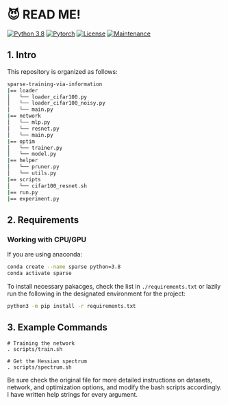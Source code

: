 # 😈 READ ME!
<!-- *This file is last updated by Ziyu on June, 2022.* -->

[![Python 3.8](https://img.shields.io/badge/python-3.8-blueviolet.svg)](https://www.python.org/downloads/release/python-380/) [![Pytorch](https://img.shields.io/badge/Pytorch-1.12.1-critical.svg)](https://github.com/pytorch/pytorch/releases/tag/v1.12.0) [![License](https://img.shields.io/badge/License-Apache%202.0-ff69b4.svg)](https://opensource.org/licenses/Apache-2.0) [![Maintenance](https://img.shields.io/badge/Maintained%3F-yes-success.svg)](https://github.com/ZIYU-DEEP/Generalization-and-Memorization-in-Sparse-Training)
## 1. Intro
This repository is organized as follows:
```bash
sparse-training-via-information
|== loader
│   └── loader_cifar100.py
│   └── loader_cifar100_noisy.py
│   └── main.py
|== network
│   └── mlp.py
│   └── resnet.py
│   └── main.py
|== optim
│   └── trainer.py
│   └── model.py
|== helper
│   └── pruner.py
│   └── utils.py
|== scripts
│   └── cifar100_resnet.sh
|== run.py
|== experiment.py
```


## 2. Requirements
### Working with CPU/GPU
If you are using anaconda:
```bash
conda create --name sparse python=3.8
conda activate sparse
```

To install necessary pakacges, check the list in `./requirements.txt` or lazily run the following in the designated environment for the project:
```bash
python3 -m pip install -r requirements.txt
```



## 3. Example Commands
```shell
# Training the network
. scripts/train.sh

# Get the Hessian spectrum
. scripts/spectrum.sh
```
Be sure check the original file for more detailed instructions on datasets, network, and optimization options, and modify the bash scripts accordingly. I have written help strings for every argument.
